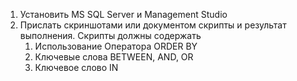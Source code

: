 1. Установить MS SQL Server и Management Studio
2. Прислать скриншотами или документом скрипты и результат выполнения. Скрипты должны содержать 
	1. Использование Оператора ORDER BY
	2. Ключевые слова BETWEEN, AND, OR
	3. Ключевое слово IN 